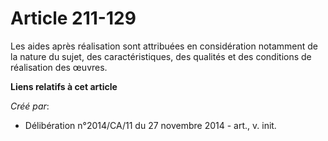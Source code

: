 # Article 211-129

Les aides après réalisation sont attribuées en considération notamment de la nature du sujet, des caractéristiques, des
qualités et des conditions de réalisation des œuvres.

**Liens relatifs à cet article**

_Créé par_:

  - Délibération n°2014/CA/11 du 27 novembre 2014 - art., v. init.
